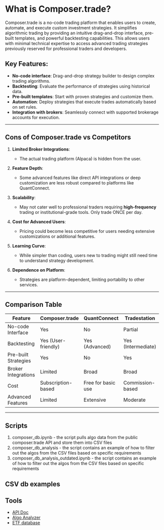 # What is Composer.trade?

Composer.trade is a no-code trading platform that enables users to create, automate, and execute custom investment strategies. It simplifies algorithmic trading by providing an intuitive drag-and-drop interface, pre-built templates, and powerful backtesting capabilities. This allows users with minimal technical expertise to access advanced trading strategies previously reserved for professional traders and developers.

## Key Features:
- **No-code interface**: Drag-and-drop strategy builder to design complex trading algorithms.
- **Backtesting**: Evaluate the performance of strategies using historical data.
- **Pre-built templates**: Start with proven strategies and customize them.
- **Automation**: Deploy strategies that execute trades automatically based on set rules.
- **Integration with brokers**: Seamlessly connect with supported brokerage accounts for execution.

---

## Cons of Composer.trade vs Competitors

1. **Limited Broker Integrations**:
   - The actual trading platform (Alpaca) is hidden from the user.

2. **Feature Depth**:
   - Some advanced features like direct API integrations or deep customization are less robust compared to platforms like QuantConnect.

3. **Scalability**:
   - May not cater well to professional traders requiring **high-frequency** trading or institutional-grade tools. Only trade ONCE per day.

4. **Cost for Advanced Users**:
   - Pricing could become less competitive for users needing extensive customizations or additional features.

5. **Learning Curve**:
   - While simpler than coding, users new to trading might still need time to understand strategy development.

6. **Dependence on Platform**:
   - Strategies are platform-dependent, limiting portability to other services.

---

## Comparison Table

| Feature               | Composer.trade            | QuantConnect                | Tradestation              |
|-----------------------|---------------------------|-----------------------------|---------------------------|
| No-code Interface     | Yes                       | No                          | Partial                   |
| Backtesting           | Yes (User-friendly)       | Yes (Advanced)              | Yes (Intermediate)        |
| Pre-built Strategies  | Yes                       | No                          | Yes                       |
| Broker Integrations   | Limited                   | Broad                       | Broad                     |
| Cost                  | Subscription-based        | Free for basic use          | Commission-based          |
| Advanced Features     | Limited                   | Extensive                   | Moderate                  |

---

## Scripts
1. composer_db.ipynb - the script pulls algo data from the public composer.trade API and store them into CSV files
2. composer_db_analysis - the script contains an example of how to filter out the algos from the CSV files based on specific requirements
3. composer_db_analysis_outdated.ipynb - the script contains an example of how to filter out the algos from the CSV files based on specific requirements

## CSV db examples


## Tools
- [API Doc](https://backtest-api.composer.trade/api/v2/api-docs/index.html)
- [Algo Analyzer](https://mymaestro.co/)
- [ETF database](https://www.composer.trade/etf)
